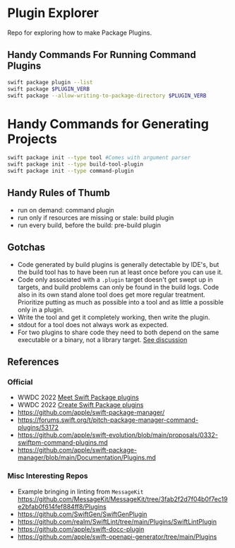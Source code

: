 # Plugin Explorer


Repo for exploring how to make Package Plugins.
            
## Handy Commands For Running Command Plugins 

```bash
swift package plugin --list
swift package $PLUGIN_VERB
swift package --allow-writing-to-package-directory $PLUGIN_VERB
```

# Handy Commands for Generating Projects

```bash
swift package init --type tool #Comes with argument parser
swift package init --type build-tool-plugin
swift package init --type command-plugin
```

## Handy Rules of Thumb

- run on demand: command plugin
- run only if resources are missing or stale: build plugin
- run every build, before the build: pre-build plugin


## Gotchas

- Code generated by build plugins is generally detectable by IDE's, but the build tool has to have been run at least once before you can use it.
- Code only associated with a `.plugin` target doesn't get swept up in targets, and build problems can only be found in the build logs. Code also in its own stand alone tool does get more regular treatment. Prioritize putting as much as possible into a tool and as little a possible only in a plugin. 
- Write the tool and get it completely working, then write the plugin.
- stdout for a tool does not always work as expected. 
- For two plugins to share code they need to both depend on the same executable or a binary, not a library target. [See discussion](https://forums.swift.org/t/difficulty-sharing-code-between-swift-package-manager-plugins/61690/3)
            
## References

### Official
- WWDC 2022 [Meet Swift Package plugins](https://developer.apple.com/videos/play/wwdc2022/110359)
- WWDC 2022 [Create Swift Package plugins](https://developer.apple.com/videos/play/wwdc2022/110401/)
- https://github.com/apple/swift-package-manager/
- https://forums.swift.org/t/pitch-package-manager-command-plugins/53172
- https://github.com/apple/swift-evolution/blob/main/proposals/0332-swiftpm-command-plugins.md
- https://github.com/apple/swift-package-manager/blob/main/Documentation/Plugins.md


### Misc Interesting Repos
- Example bringing in linting from `MessageKit` https://github.com/MessageKit/MessageKit/tree/3fab2f2d7f04b0f7ec19e2bfab0f614fef884ff8/Plugins
- https://github.com/SwiftGen/SwiftGenPlugin
- https://github.com/realm/SwiftLint/tree/main/Plugins/SwiftLintPlugin
- https://github.com/apple/swift-docc-plugin
- https://github.com/apple/swift-openapi-generator/tree/main/Plugins
